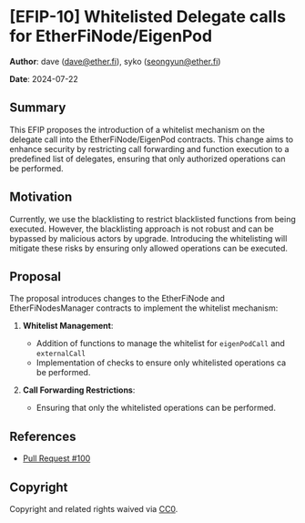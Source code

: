 # [EFIP-10] Whitelisted Delegate calls for EtherFiNode/EigenPod


**Author**: dave (dave@ether.fi), syko (seongyun@ether.fi)

**Date**: 2024-07-22

## Summary

This EFIP proposes the introduction of a whitelist mechanism on the delegate call into the EtherFiNode/EigenPod contracts. This change aims to enhance security by restricting call forwarding and function execution to a predefined list of delegates, ensuring that only authorized operations can be performed.

## Motivation

Currently, we use the blacklisting to restrict blacklisted functions from being executed. However, the blacklisting approach is not robust and can be bypassed by malicious actors by upgrade. Introducing the whitelisting will mitigate these risks by ensuring only allowed operations can be executed.

## Proposal

The proposal introduces changes to the EtherFiNode and EtherFiNodesManager contracts to implement the whitelist mechanism:

1. **Whitelist Management**:
    - Addition of functions to manage the whitelist for `eigenPodCall` and `externalCall`
    - Implementation of checks to ensure only whitelisted operations ca be performed.

2. **Call Forwarding Restrictions**:
    - Ensuring that only the whitelisted operations can be performed.


## References

- [Pull Request #100](https://github.com/etherfi-protocol/smart-contracts/pull/100)

## Copyright

Copyright and related rights waived via [CC0](https://creativecommons.org/publicdomain/zero/1.0/).
